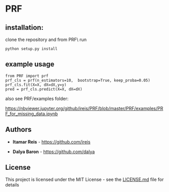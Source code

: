 # PRF

## installation:

clone the repository and from PRF\ run
```
python setup.py install
```

## example usage   
```
from PRF import prf
prf_cls = prf(n_estimators=10,  bootstrap=True, keep_proba=0.05)
prf_cls.fit(X=X, dX=dX,y=y)
pred = prf_cls.predict(X=X, dX=dX)
```

also see PRF/examples folder:

https://nbviewer.jupyter.org/github/ireis/PRF/blob/master/PRF/examples/PRF_for_missing_data.ipynb

## Authors

* **Itamar Reis** - https://github.com/ireis

* **Dalya Baron** - https://github.com/dalya

## License

This project is licensed under the MIT License - see the [LICENSE.md](LICENSE.md) file for details

